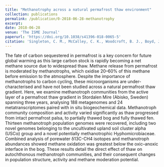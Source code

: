 ```yaml
---
title: "Methanotrophy across a natural permafrost thaw environment"
collection: publications
permalink: /publication/0-2018-06-28-methanotrophy
excerpt:
date: 2018-06-28
venue: 'The ISME Journal'
paperurl: 'https://doi.org/10.1038/s41396-018-0065-5'
citation: 'Singleton, C. M., McCalley, C. K., Woodcroft, B. J., Boyd, J. A., Evans, P. N., <b>Hodgkins, S. B.</b>, Chanton, J. P., Frolking, S., Crill, P. M., Saleska, S. R., Rich, V. I., &amp; Tyson, G. W. (2018). Methanotrophy across a natural permafrost thaw environment. <i>ISME J.</i>, <i>12</i>, 2544–2558.'
---
```


The fate of carbon sequestered in permafrost is a key concern for future global warming as this large carbon stock is rapidly becoming a net methane source due to widespread thaw. Methane release from permafrost is moderated by methanotrophs, which oxidise 20–60% of this methane before emission to the atmosphere. Despite the importance of methanotrophs to carbon cycling, these microorganisms are under-characterised and have not been studied across a natural permafrost thaw gradient. Here, we examine methanotroph communities from the active layer of a permafrost thaw gradient in Stordalen Mire (Abisko, Sweden) spanning three years, analysing 188 metagenomes and 24 metatranscriptomes paired with in situ biogeochemical data. Methanotroph community composition and activity varied significantly as thaw progressed from intact permafrost palsa, to partially thawed bog and fully thawed fen. Thirteen methanotroph population genomes were recovered, including two novel genomes belonging to the uncultivated upland soil cluster alpha (USCα) group and a novel potentially methanotrophic Hyphomicrobiaceae. Combined analysis of porewater δ13C-CH4 isotopes and methanotroph abundances showed methane oxidation was greatest below the oxic–anoxic interface in the bog. These results detail the direct effect of thaw on autochthonous methanotroph communities, and their consequent changes in population structure, activity and methane moderation potential.

